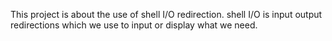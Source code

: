 This project is about the use of shell I/O redirection. shell I/O is input output redirections which we use to input or display what we need.
